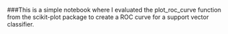 ###This is a simple notebook where I evaluated the plot_roc_curve function from the scikit-plot package to create a ROC curve for a support vector classifier.
